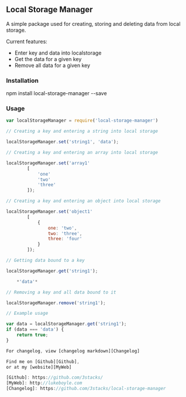 ## Local Storage Manager

A simple package used for creating, storing and deleting data from local storage.

Current features:
* Enter key and data into localstorage
* Get the data for a given key
* Remove all data for a given key

### Installation

npm install local-storage-manager --save

### Usage

```javascript
var localStorageManager = require('local-storage-manager')

// Creating a key and entering a string into local storage

localStorageManager.set('string1', 'data');

// Creating a key and entering an array into local storage

localStorageManager.set('array1' 
		[ 
			'one'
			'two'
			'three'
		]);

// Creating a key and entering an object into local storage

localStorageManager.set('object1' 
		[
			{
				one: 'two',
				two: 'three',
				three: 'four'
			}	
		]);

// Getting data bound to a key

localStorageManager.get('string1');

	*'data'*

// Removing a key and all data bound to it

localStorageManager.remove('string1');

// Example usage

var data = localStorageManager.get('string1');
if (data === 'data') {
	return true;
}

For changelog, view [changelog markdown][Changelog]

Find me on [Github][Github],
or at my [website][MyWeb]

[Github]: https://github.com/3stacks/
[MyWeb]: http://lukeboyle.com
[Changelog]: https://github.com/3stacks/local-storage-manager
